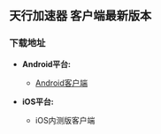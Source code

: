 ## 天行加速器 客户端最新版本
### 下载地址

- **Android平台:**
  * [Android客户端](https://github.com/newbreedlimited/TX/blob/master/sgreen_signed_1.2.apk?raw=true)
  
- **iOS平台:**
  * iOS内测版客户端
